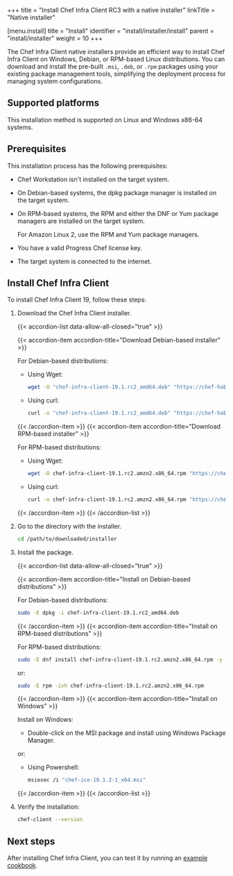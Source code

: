 +++
title = "Install Chef Infra Client RC3 with a native installer"
linkTitle = "Native installer"

[menu.install]
title = "Install"
identifier = "install/installer/install"
parent = "install/installer"
weight = 10
+++

The Chef Infra Client native installers provide an efficient way to install Chef Infra Client on Windows, Debian, or RPM-based Linux distributions.
You can download and install the pre-built `.msi`, `.deb`, or `.rpm` packages using your existing package management tools, simplifying the deployment process for managing system configurations.

## Supported platforms

This installation method is supported on Linux and Windows x86-64 systems.

## Prerequisites

This installation process has the following prerequisites:

- Chef Workstation isn't installed on the target system.
- On Debian-based systems, the dpkg package manager is installed on the target system.
- On RPM-based systems, the RPM and either the DNF or Yum package managers are installed on the target system.

  For Amazon Linux 2, use the RPM and Yum package managers.

- You have a valid Progress Chef license key.
- The target system is connected to the internet.

## Install Chef Infra Client

To install Chef Infra Client 19, follow these steps:

1. Download the Chef Infra Client installer.

    {{< accordion-list data-allow-all-closed="true" >}}

    {{< accordion-item accordion-title="Download Debian-based installer" >}}

    For Debian-based distributions:

    - Using Wget:

      ```sh
      wget -O "chef-infra-client-19.1.rc2_amd64.deb" "https://chef-hab-migration-tool-bucket.s3.amazonaws.com/rc2_hab_pkg_chef_client/rc2_installer_folder/chef-infra-client-19.1.rc2_amd64.deb?AWSAccessKeyId=AKIAW4FPVFT6BIP2EQW7&Signature=juoMKNP%2BAnq6cV61c%2BIrj2OIhFI%3D&Expires=1756222738"
      ```

    - Using curl:

      ```sh
      curl -o "chef-infra-client-19.1.rc2_amd64.deb" "https://chef-hab-migration-tool-bucket.s3.amazonaws.com/rc2_hab_pkg_chef_client/rc2_installer_folder/chef-infra-client-19.1.rc2_amd64.deb?AWSAccessKeyId=AKIAW4FPVFT6BIP2EQW7&Signature=juoMKNP%2BAnq6cV61c%2BIrj2OIhFI%3D&Expires=1756222738"
      ```

    {{< /accordion-item >}}
    {{< accordion-item accordion-title="Download RPM-based installer" >}}

    For RPM-based distributions:

    - Using Wget:

      ```sh
      wget -O chef-infra-client-19.1.rc2.amzn2.x86_64.rpm "https://chef-hab-migration-tool-bucket.s3.amazonaws.com/rc2_hab_pkg_chef_client/rc2_installer_folder/chef-infra-client-19.1.rc2.amzn2.x86_64.rpm?AWSAccessKeyId=AKIAW4FPVFT6BIP2EQW7&Signature=YNL2rOEpPflwG4PPyvIcofHBZ%2Fc%3D&Expires=1756222794"
      ```

    - Using curl:

      ```sh
      curl -o chef-infra-client-19.1.rc2.amzn2.x86_64.rpm "https://chef-hab-migration-tool-bucket.s3.amazonaws.com/rc2_hab_pkg_chef_client/rc2_installer_folder/chef-infra-client-19.1.rc2.amzn2.x86_64.rpm?AWSAccessKeyId=AKIAW4FPVFT6BIP2EQW7&Signature=YNL2rOEpPflwG4PPyvIcofHBZ%2Fc%3D&Expires=1756222794"
      ```

    {{< /accordion-item >}}
    {{< /accordion-list >}}

1. Go to the directory with the installer.

    ```sh
    cd /path/to/downloaded/installer
    ```

1. Install the package.

   {{< accordion-list data-allow-all-closed="true" >}}

   {{< accordion-item accordion-title="Install on Debian-based distributions" >}}

   For Debian-based distributions:

   ```sh
   sudo -E dpkg -i chef-infra-client-19.1.rc2_amd64.deb
   ```

   {{< /accordion-item >}}
   {{< accordion-item accordion-title="Install on RPM-based distributions" >}}

   For RPM-based distributions:

   ```sh
   sudo -E dnf install chef-infra-client-19.1.rc2.amzn2.x86_64.rpm -y
   ```

   or:

   ```sh
   sudo -E rpm -ivh chef-infra-client-19.1.rc2.amzn2.x86_64.rpm
   ```

   {{< /accordion-item >}}
   {{< accordion-item accordion-title="Install on Windows" >}}

   Install on Windows:

   - Double-click on the MSI package and install using Windows Package Manager.

   or:

   - Using Powershell:

     ```sh
     msiexec /i "chef-ice-19.1.2-1_x64.msi"
     ```

   {{< /accordion-item >}}
   {{< /accordion-list >}}

1. Verify the installation:

    ```sh
    chef-client --version
    ```

## Next steps

After installing Chef Infra Client, you can test it by running an [example cookbook](/cookbooks).
